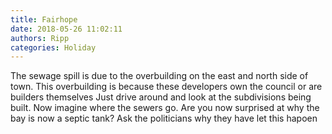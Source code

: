 ```yaml
---
title: Fairhope
date: 2018-05-26 11:02:11
authors: Ripp
categories: Holiday
---
```


 The sewage spill is due to the overbuilding on the east and north side of town.  This overbuilding is because these developers own the council or are builders themselves 
Just drive around and look at the subdivisions being built.  Now imagine where the sewers go.   Are you now surprised at why the bay is now a septic tank?
Ask the politicians why they have let this hapoen